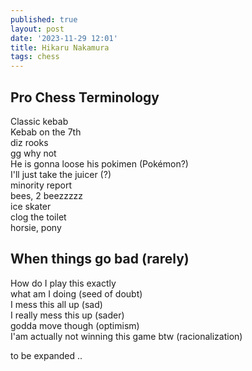 ```yaml
---
published: true
layout: post
date: '2023-11-29 12:01'
title: Hikaru Nakamura
tags: chess 
---
```

## Pro Chess Terminology

Classic kebab  
Kebab on the 7th  
diz rooks  
gg why not  
He is gonna loose his pokimen (Pokémon?)  
I'll just take the juicer (?)  
minority report  
bees, 2 beezzzzz  
ice skater  
clog the toilet  
horsie, pony  

## When things go bad (rarely)

How do I play this exactly  
what am I doing (seed of doubt)  
I mess this all up (sad)  
I really mess this up (sader)  
godda move though (optimism)  
I'am actually not winning this game btw (racionalization)  

to be expanded ..
